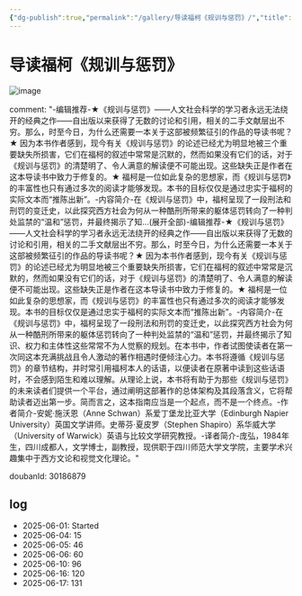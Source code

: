 ```yaml
---
{"dg-publish":true,"permalink":"/gallery/导读福柯《规训与惩罚》/","title":"导读福柯《规训与惩罚》","created":"2025-06-16T14:31:17.940+08:00"}
---
```



# 导读福柯《规训与惩罚》

![image](https://hiraeth-picbed.oss-cn-beijing.aliyuncs.com/s35120012.webp)

comment: "-编辑推荐-★《规训与惩罚》——人文社会科学的学习者永远无法绕开的经典之作——自出版以来获得了无数的讨论和引用，相关的二手文献层出不穷。那么，时至今日，为什么还需要一本关于这部被频繁征引的作品的导读书呢？★ 因为本书作者感到，现今有关《规训与惩罚》的论述已经尤为明显地被三个重要缺失所损害，它们在福柯的叙述中常常是沉默的，然而如果没有它们的话，对于《规训与惩罚》的清楚明了、令人满意的解读便不可能出现。这些缺失正是作者在这本导读书中致力于修复的。★ 福柯是一位如此复杂的思想家，而《规训与惩罚》的丰富性也只有通过多次的阅读才能够发现。本书的目标仅仅是通过忠实于福柯的实际文本而“推陈出新”。-内容简介-在《规训与惩罚》中，福柯呈现了一段刑法和刑罚的变迁史，以此探究西方社会为何从一种酷刑所带来的躯体惩罚转向了一种判处监禁的“温和”惩罚，并最终揭示了知...(展开全部)-编辑推荐-★《规训与惩罚》——人文社会科学的学习者永远无法绕开的经典之作——自出版以来获得了无数的讨论和引用，相关的二手文献层出不穷。那么，时至今日，为什么还需要一本关于这部被频繁征引的作品的导读书呢？★ 因为本书作者感到，现今有关《规训与惩罚》的论述已经尤为明显地被三个重要缺失所损害，它们在福柯的叙述中常常是沉默的，然而如果没有它们的话，对于《规训与惩罚》的清楚明了、令人满意的解读便不可能出现。这些缺失正是作者在这本导读书中致力于修复的。★ 福柯是一位如此复杂的思想家，而《规训与惩罚》的丰富性也只有通过多次的阅读才能够发现。本书的目标仅仅是通过忠实于福柯的实际文本而“推陈出新”。-内容简介-在《规训与惩罚》中，福柯呈现了一段刑法和刑罚的变迁史，以此探究西方社会为何从一种酷刑所带来的躯体惩罚转向了一种判处监禁的“温和”惩罚，并最终揭示了知识、权力和主体性这些常常不为人觉察的规划。在本书中，作者试图使读者在第一次同这本充满挑战且令人激动的著作相遇时便倾注心力。本书将遵循《规训与惩罚》的章节结构，并时常引用福柯本人的话语，以便读者在原著中读到这些话语时，不会感到陌生和难以理解。从理论上说，本书将有助于为那些《规训与惩罚》的未来读者们提供一个平台，通过阐明这部著作的总体架构及其段落含义，它将帮助读者迈出第一步。简而言之，这本指南应当是一个起点，而不是一个终点。-作者简介-安妮·施沃恩（Anne Schwan）系爱丁堡龙比亚大学（Edinburgh Napier University）英国文学讲师。史蒂芬·夏皮罗（Stephen Shapiro）系华威大学（University of Warwick）英语与比较文学研究教授。-译者简介-庞弘，1984年生，四川成都人，文学博士，副教授，现供职于四川师范大学文学院，主要学术兴趣集中于西方文论和视觉文化理论。"


doubanId: 30186879

## log

- 2025-06-01: Started
- 2025-06-04: 15
- 2025-06-05: 46
- 2025-06-06: 60
- 2025-06-10: 96
- 2025-06-16: 120
- 2025-06-17: 131

